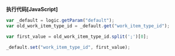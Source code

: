 <p class="panel-title"><b>执行代码[JavaScript]</b></p>

```javascript
var _default = logic.getParam("default");
var old_work_item_type_id = _default.get("work_item_type_id");

var first_value = old_work_item_type_id.split(';')[0];

_default.set("work_item_type_id", first_value);
```

